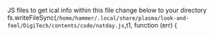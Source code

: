 JS files to get ical info
within this file change below to your directory
fs.writeFileSync(`/home/hammer/.local/share/plasma/look-and-feel/DigiTech/contents/code/natday.js`,t1, function (err) {
